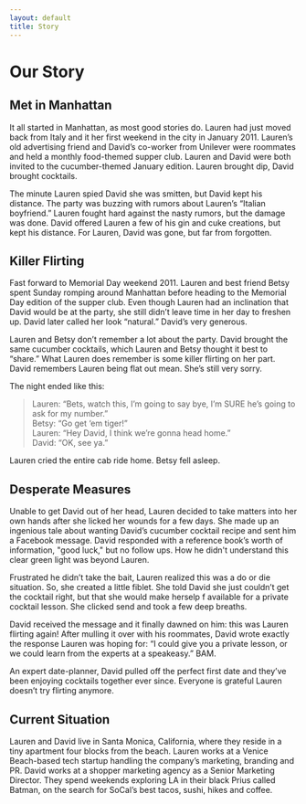 ```yaml
---
layout: default
title: Story
---
```


# Our Story

## Met in Manhattan

It all started in Manhattan, as most good stories do. Lauren had just moved back from Italy and it her first weekend in the city in January 2011. Lauren’s old advertising friend and David’s co-worker from Unilever were roommates and held a monthly food-themed supper club. Lauren and David were both invited to the cucumber-themed January edition. Lauren brought dip, David brought cocktails.

The minute Lauren spied David she was smitten, but David kept his distance. The party was buzzing with rumors about Lauren’s “Italian boyfriend.” Lauren fought hard against the nasty rumors, but the damage was done. David offered Lauren a few of his gin and cuke creations, but kept his distance. For Lauren, David was gone, but far from forgotten.

## Killer Flirting

Fast forward to Memorial Day weekend 2011. Lauren and best friend Betsy spent Sunday romping around Manhattan before heading to the Memorial Day edition of the supper club. Even though Lauren had an inclination that David would be at the party, she still didn’t leave time in her day to freshen up. David later called her look “natural.” David’s very generous.

Lauren and Betsy don’t remember a lot about the party. David brought the same cucumber cocktails, which Lauren and Betsy thought it best to “share.” What Lauren does remember is some killer flirting on her part. David remembers Lauren being flat out mean. She’s still very sorry.

The night ended like this:

> Lauren: “Bets, watch this, I’m going to say bye, I’m SURE he’s going to ask for my number.”<br>
> Betsy: “Go get ‘em tiger!”<br>
> Lauren: “Hey David, I think we’re gonna head home.”<br>
> David: “OK, see ya.”

Lauren cried the entire cab ride home. Betsy fell asleep.

## Desperate Measures

Unable to get David out of her head, Lauren decided to take matters into her own hands after she licked her wounds for a few days. She made up an ingenious tale about wanting David’s cucumber cocktail recipe and sent him a Facebook message. David responded with a reference book’s worth of information, "good luck," but no follow ups. How he didn't understand this clear green light was beyond Lauren.

Frustrated he didn’t take the bait, Lauren realized this was a do or die situation. So, she created a little fiblet. She told David she just couldn’t get the cocktail right, but that she would make herselp	f available for a private cocktail lesson. She clicked send and took a few deep breaths. 

David received the message and it finally dawned on him: this was Lauren flirting again! After mulling it over with his roommates, David wrote exactly the response Lauren was hoping for: “I could give you a private lesson, or we could learn from the experts at a speakeasy.” BAM.

An expert date-planner, David pulled off the perfect first date and they’ve been enjoying cocktails together ever since. Everyone is grateful Lauren doesn’t try flirting anymore.

## Current Situation

Lauren and David live in Santa Monica, California, where they reside in a tiny apartment four blocks from the beach. Lauren works at a Venice Beach-based tech startup handling the company’s marketing, branding and PR. David works at a shopper marketing agency as a Senior Marketing Director. They spend weekends exploring LA in their black Prius called Batman, on the search for SoCal’s best tacos, sushi, hikes and coffee.
